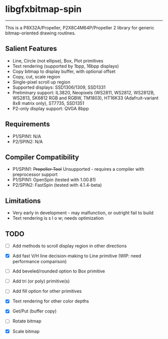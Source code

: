 # libgfxbitmap-spin
-------------------

This is a P8X32A/Propeller, P2X8C4M64P/Propeller 2 library for generic bitmap-oriented drawing routines.

## Salient Features

* Line, Circle (not ellipse), Box, Plot primitives
* Text rendering (supported by 1bpp, 16bpp displays)
* Copy bitmap to display buffer, with optional offset
* Copy, cut, scale region
* Single-pixel scroll up region
* Supported displays: SSD1306/1309, SSD1331
* Preliminary support: IL3820, Neopixels (WS2811, WS2812, WS2812B, WS2813, SK6812 RGB and RGBW, TM1803), HT16K33 (Adafruit-variant 8x8 matrix only), ST7735, SSD1351
* P2-only display support: QVGA 8bpp

## Requirements

* P1/SPIN1: N/A
* P2/SPIN2: N/A

## Compiler Compatibility

* P1/SPIN1: ~~Propeller Tool~~ Unsupported - requires a compiler with preprocessor support
* P1/SPIN1: OpenSpin (tested with 1.00.81)
* P2/SPIN2: FastSpin (tested with 4.1.4-beta)

## Limitations

* Very early in development - may malfunction, or outright fail to build
* Text rendering is s l o w; needs optimization

## TODO

- [ ] Add methods to scroll display region in other directions
- [x] Add fast V/H line decision-making to Line primitive (WIP: need performance comparison)
- [ ] Add beveled/rounded option to Box primitive
- [ ] Add tri (or poly) primitive(s)
- [ ] Add fill option for other primitives
- [x] Text rendering for other color depths
- [x] Get/Put (buffer copy)
- [ ] Rotate bitmap
- [x] Scale bitmap

